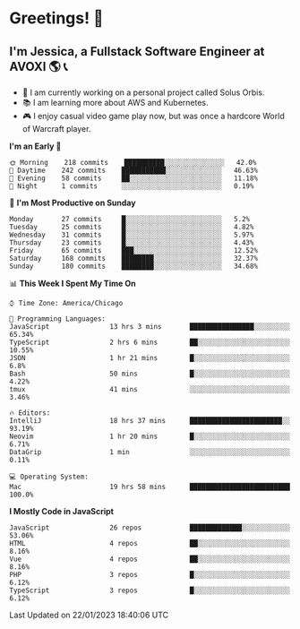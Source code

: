 # Greetings! 🧠

## I'm Jessica, a Fullstack Software Engineer at AVOXI 🌎 📞

- 🌟 I am currently working on a personal project called Solus Orbis.
- 📚 I am learning more about AWS and Kubernetes.
- 🎮 I enjoy casual video game play now, but was once a hardcore World of Warcraft player.

<!--START_SECTION:waka-->
**I'm an Early 🐤** 

```text
🌞 Morning    218 commits    ██████████░░░░░░░░░░░░░░░   42.0% 
🌆 Daytime    242 commits    ███████████░░░░░░░░░░░░░░   46.63% 
🌃 Evening    58 commits     ██░░░░░░░░░░░░░░░░░░░░░░░   11.18% 
🌙 Night      1 commits      ░░░░░░░░░░░░░░░░░░░░░░░░░   0.19%

```
📅 **I'm Most Productive on Sunday** 

```text
Monday       27 commits     █░░░░░░░░░░░░░░░░░░░░░░░░   5.2% 
Tuesday      25 commits     █░░░░░░░░░░░░░░░░░░░░░░░░   4.82% 
Wednesday    31 commits     █░░░░░░░░░░░░░░░░░░░░░░░░   5.97% 
Thursday     23 commits     █░░░░░░░░░░░░░░░░░░░░░░░░   4.43% 
Friday       65 commits     ███░░░░░░░░░░░░░░░░░░░░░░   12.52% 
Saturday     168 commits    ████████░░░░░░░░░░░░░░░░░   32.37% 
Sunday       180 commits    ████████░░░░░░░░░░░░░░░░░   34.68%

```


📊 **This Week I Spent My Time On** 

```text
⌚︎ Time Zone: America/Chicago

💬 Programming Languages: 
JavaScript               13 hrs 3 mins       ████████████████░░░░░░░░░   65.34% 
TypeScript               2 hrs 6 mins        ██░░░░░░░░░░░░░░░░░░░░░░░   10.55% 
JSON                     1 hr 21 mins        █░░░░░░░░░░░░░░░░░░░░░░░░   6.8% 
Bash                     50 mins             █░░░░░░░░░░░░░░░░░░░░░░░░   4.22% 
tmux                     41 mins             ░░░░░░░░░░░░░░░░░░░░░░░░░   3.46%

🔥 Editors: 
IntelliJ                 18 hrs 37 mins      ███████████████████████░░   93.19% 
Neovim                   1 hr 20 mins        █░░░░░░░░░░░░░░░░░░░░░░░░   6.71% 
DataGrip                 1 min               ░░░░░░░░░░░░░░░░░░░░░░░░░   0.11%

💻 Operating System: 
Mac                      19 hrs 58 mins      █████████████████████████   100.0%

```

**I Mostly Code in JavaScript** 

```text
JavaScript               26 repos            █████████████░░░░░░░░░░░░   53.06% 
HTML                     4 repos             ██░░░░░░░░░░░░░░░░░░░░░░░   8.16% 
Vue                      4 repos             ██░░░░░░░░░░░░░░░░░░░░░░░   8.16% 
PHP                      3 repos             █░░░░░░░░░░░░░░░░░░░░░░░░   6.12% 
TypeScript               3 repos             █░░░░░░░░░░░░░░░░░░░░░░░░   6.12%

```



 Last Updated on 22/01/2023 18:40:06 UTC
<!--END_SECTION:waka-->

<!--
**jessikuh/jessikuh** is a ✨ _special_ ✨ repository because its `README.md` (this file) appears on your GitHub profile.

Here are some ideas to get you started:

- 🔭 I’m currently working on ...
- 🌱 I’m currently learning ...
- 👯 I’m looking to collaborate on ...
- 🤔 I’m looking for help with ...
- 💬 Ask me about ...
- 📫 How to reach me: ...
- 😄 Pronouns: ...
- ⚡ Fun fact: ...
-->
